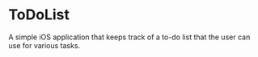 ToDoList
========

A simple iOS application that keeps track of a to-do list that the user can use for various tasks.
